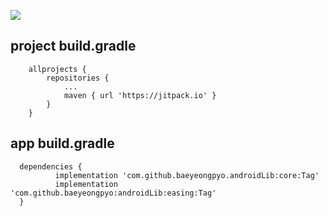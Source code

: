 [![](https://jitpack.io/v/baeyeongpyo/androidLib.svg)](https://jitpack.io/#baeyeongpyo/androidLib)


## project build.gradle

```
	allprojects {
		repositories {
			...
			maven { url 'https://jitpack.io' }
		}
	}
  ```
  
  ## app build.gradle
  ```
  	dependencies {
	        implementation 'com.github.baeyeongpyo.androidLib:core:Tag'
	        implementation 'com.github.baeyeongpyo:androidLib:easing:Tag'
	}
  ```
